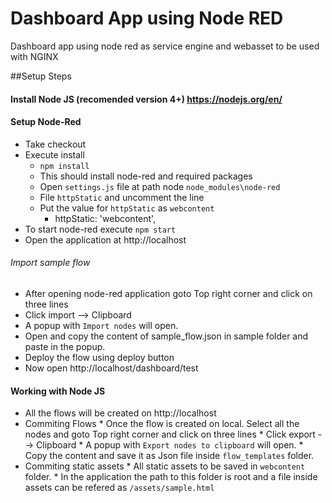 # Dashboard App using Node RED
Dashboard app using node red as service engine and webasset to be used with NGINX

##Setup Steps

#### Install Node JS (recomended version 4+) https://nodejs.org/en/
#### Setup Node-Red
* Take checkout
* Execute install
    * `npm install`
    * This should install node-red and required packages
    * Open `settings.js` file at path node `node_modules\node-red`
    * File `httpStatic` and uncomment the line
    * Put the value for `httpStatic` as `webcontent`
         * httpStatic: 'webcontent',    
* To start node-red execute `npm start`
* Open the application at http://localhost

###### Import sample flow
* After opening node-red application goto Top right corner and click on three lines
* Click import --> Clipboard 
* A popup with `Import nodes` will open.
* Open and copy the content of sample_flow.json in sample folder and paste in the popup.
* Deploy the flow using deploy button
* Now open http://localhost/dashboard/test


#### Working with Node JS
* All the flows will be created on http://localhost
* Commiting Flows
      * Once the flow is created on local. Select all the nodes and goto Top right corner and click on three lines
      * Click export --> Clipboard 
      * A popup with `Export nodes to clipboard` will open.
      * Copy the content and save it as Json file inside `flow_templates` folder.
* Commiting static assets
      * All static assets to be saved in `webcontent` folder.
      * In the application the path to this folder is root and a file inside assets can be refered as `/assets/sample.html`
